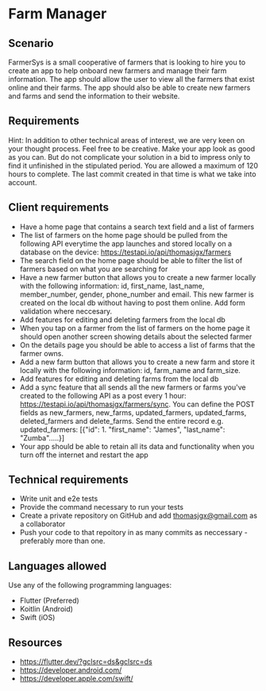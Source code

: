# Farm Manager
## Scenario
FarmerSys is a small cooperative of farmers that is looking to hire you to create an app to help onboard new farmers and manage their farm information. The app should allow the user to view all the farmers that exist online and their farms. The app should also be able to create new farmers and farms and send the information to their website.

## Requirements
Hint: In addition to other technical areas of interest, we are very keen on your thought process. Feel free to be creative. Make your app look as good as you can. But do not complicate your solution in a bid to impress only to find it unfinished in the stipulated period. You are allowed a maximum of 120 hours to complete. The last commit created in that time is what we take into account.

## Client requirements
- Have a home page that contains a search text field and a list of farmers
- The list of farmers on the home page should be pulled from the following API everytime the app launches and stored locally on a database on the device: https://testapi.io/api/thomasjgx/farmers
- The search field on the home page should be able to filter the list of farmers based on what you are searching for
- Have a new farmer button that allows you to create a new farmer locally with the following information: id, first_name, last_name, member_number, gender, phone_number and email. This new farmer is created on the local db without having to post them online. Add form validation where neccesary.
- Add features for editing and deleting farmers from the local db
- When you tap on a farmer from the list of farmers on the home page it should open another screen showing details about the selected farmer
- On the details page you should be able to access a list of farms that the farmer owns.
- Add a new farm button that allows you to create a new farm and store it locally with the following information: id, farm_name and farm_size.
- Add features for editing and deleting farms from the local db
- Add a sync feature that all sends all the new farmers or farms you've created to the following API as a post every 1 hour: https://testapi.io/api/thomasjgx/farmers/sync. You can define the POST fields as new_farmers, new_farms, updated_farmers, updated_farms, deleted_farmers and delete_farms. Send the entire record e.g. updated_farmers: [{"id": 1. "first_name": "James", "last_name": "Zumba".....}]
- Your app should be able to retain all its data and functionality when you turn off the internet and restart the app

## Technical requirements
- Write unit and e2e tests
- Provide the command necessary to run your tests
- Create a private repository on GitHub and add [thomasjgx@gmail.com](mailto:thomasjgx@gmail.com) as a collaborator
- Push your code to that repoitory in as many commits as neccessary - preferably more than one.

## Languages allowed
Use any of the following programming languages:

- Flutter (Preferred)
- Koitlin (Android)
- Swift (iOS)

## Resources
- https://flutter.dev/?gclsrc=ds&gclsrc=ds
- https://developer.android.com/
- https://developer.apple.com/swift/

